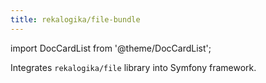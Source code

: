 ```yaml
---
title: rekalogika/file-bundle
---
```


import DocCardList from '@theme/DocCardList';

Integrates `rekalogika/file` library into Symfony framework.

<DocCardList />
